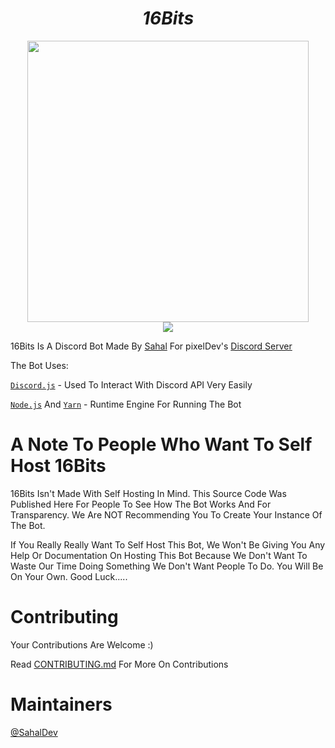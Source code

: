 # <div align="center">**_16Bits_**
    
<div align="center">
    
<img src="https://github.com/pixdevgithub/16Bits/blob/main/image/e.png" height="450px" width="450px" />

</div>

<div align="center">

<a href="https://discord.gg/syPv4ezZEM/">
    <img src="https://img.shields.io/badge/Discord-7289DA?style=for-the-badge&logo=discord&logoColor=white" />
</a>

</div>

16Bits Is A Discord Bot Made By [Sahal](https://github.com/SahalDev) For pixelDev's [Discord Server](https://discord.gg/syPv4ezZEM)

The Bot Uses:

[`Discord.js`](discord.js.org/) - Used To Interact With Discord API Very Easily

[`Node.js`](https://nodejs.org/) And [`Yarn`](https://classic.yarnpkg.com/en/) - Runtime Engine For Running The Bot

# A Note To People Who Want To Self Host 16Bits

16Bits Isn't Made With Self Hosting In Mind. This Source Code Was Published Here For People To See How The Bot Works And For Transparency. We Are NOT Recommending You To Create Your Instance Of The Bot.

If You Really Really Want To Self Host This Bot, We Won't Be Giving You Any Help Or Documentation On Hosting This Bot Because We Don't Want To Waste Our Time Doing Something We Don't Want People To Do. You Will Be On Your Own. Good Luck.....

# Contributing

Your Contributions Are Welcome :)

Read [CONTRIBUTING.md]() For More On Contributions

# Maintainers

[@SahalDev](https://github.com/SahalDev)

